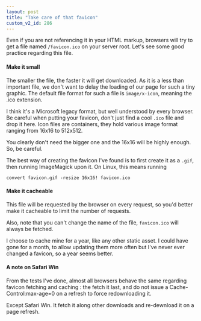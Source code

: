 ```yaml
---
layout: post
title: "Take care of that favicon"
custom_v2_id: 286
---
```


<p>Even if you are not referencing it in your HTML markup, browsers will try to get a file named <code>/favicon.ico</code> on your server root. Let's see some good practice regarding this file.</p>
<h4>Make it small</h4>
<p>The smaller the file, the faster it will get downloaded. As it is a less than important file, we don't want to delay the loading of our page for such a tiny graphic. The default file format for such a file is <code>image/x-icon</code>, meaning the .ico extension.</p>
<p>I think it's a Microsoft legacy format, but well understood by every browser. Be careful when putting your favicon, don't just find a cool <code>.ico</code> file and drop it here. Icon files are containers, they hold various image format ranging from 16x16 to 512x512.</p>
<p>You clearly don't need the bigger one and the 16x16 will be highly enough. So, be careful.</p>
<p>The best way of creating the favicon I've found is to first create it as a <code>.gif</code>, then running ImageMagick upon it. On Linux, this means running</p>
<pre><code lang="sh">convert favicon.gif -resize 16x16! favicon.ico</code></pre><h4>Make it cacheable</h4>
<p>This file will be requested by the browser on every request, so you'd better make it cacheable to limit the number of requests.</p>
<p>Also, note that you can't change the name of the file, <code>favicon.ico</code> will always be fetched.</p>
<p>I choose to cache mine for a year, like any other static asset. I could have gone for a month, to allow updating them more often but I've never ever changed a favicon, so a year seems better.</p>
<h4>A note on Safari Win</h4>
<p>From the tests I've done, almost all browsers behave the same regarding favicon fetching and caching : the fetch it last, and do not issue a Cache-Control:max-age=0 on a refresh to force redownloading it.</p>
<p>Except Safari Win. It fetch it along other downloads and re-dewnload it on a page refresh.</p>